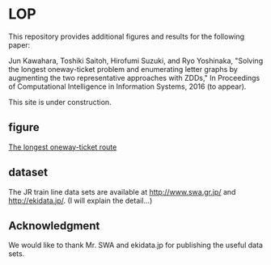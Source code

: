 # LOP

This repository provides additional figures and results for the following paper:

Jun Kawahara, Toshiki Saitoh, Hirofumi Suzuki, and Ryo Yoshinaka,
"Solving the longest oneway-ticket problem and enumerating letter graphs by augmenting the two representative approaches with ZDDs,"
In Proceedings of Computational Intelligence in Information Systems, 2016 (to appear).

This site is under construction.

## figure

[The longest oneway-ticket route](https://github.com/junkawahara/LOP/blob/master/lop.pdf)

## dataset

The JR train line data sets are available at http://www.swa.gr.jp/ and http://ekidata.jp/. (I will explain the detail...)

## Acknowledgment

We would like to thank Mr. SWA and ekidata.jp for publishing the useful data sets.

